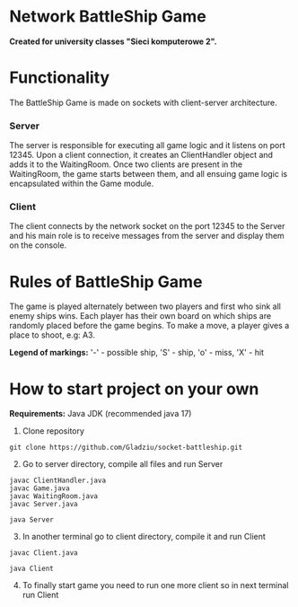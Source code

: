 # Network BattleShip Game

**Created for university classes "Sieci komputerowe 2".**

# Functionality
The BattleShip Game is made on sockets with client-server architecture.

### Server

The server is responsible for executing all game logic and it listens on port 12345. 
Upon a client connection, it creates an ClientHandler object and adds it to the WaitingRoom. 
Once two clients are present in the WaitingRoom, the game starts between them, and all ensuing game logic is encapsulated within the Game module.

### Client
The client connects by the network socket on the port 12345 to the Server and his main role is to receive messages from the server and display them on the console.

# Rules of BattleShip Game
The game is played alternately between two players and first who sink all enemy ships wins.
Each player has their own board on which ships are randomly placed before the game begins.
To make a move, a player gives a place to shoot, e.g: A3.

**Legend of markings:**
'-' - possible ship, 
'S' - ship, 
'o' - miss, 
'X' - hit


# How to start project on your own
**Requirements:** Java JDK (recommended java 17)

1. Clone repository
```
git clone https://github.com/Gladziu/socket-battleship.git
```

2. Go to server directory, compile all files and run Server
```
javac ClientHandler.java
javac Game.java
javac WaitingRoom.java
javac Server.java
```
```
java Server
```

3. In another terminal go to client directory, compile it and run Client
```
javac Client.java
```
```
java Client
```
4. To finally start game you need to run one more client so in next terminal run Client


